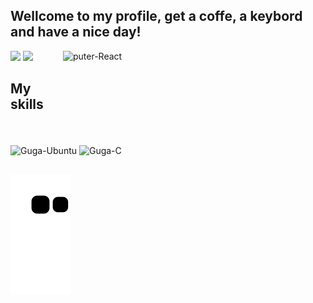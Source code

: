 ## Wellcome to my profile, get a coffe, a keybord and have a nice day!
<div align="left">
  <a href="https://github.com/Guga-melo"></a>
  <img height="155em" src="https://github-readme-stats.vercel.app/api?username=Guga-melo&show_icons=true&theme=dracula&include_all_commits=true&count_private=true"/>
  <img align="right" alt="puter-React" height="150" width="420" src="https://cdn.discordapp.com/attachments/693214606960885834/1010271075176820776/on_my_puter.png">
  <img height="120em" src="https://github-readme-stats.vercel.app/api/top-langs/?username=Guga-melo&layout=compact&langs_count=7&theme=dracula"/>
</div>

## My skills

<div style="display: inline_block"><br>
 <img align="center" alt="Guga-Ubuntu" height="30" width="40" src="https://cdn.jsdelivr.net/gh/devicons/devicon/icons/ubuntu/ubuntu-plain.svg">
  <img align="center" alt="Guga-C" height="30" width="40" src="https://cdn.jsdelivr.net/gh/devicons/devicon/icons/c/c-original.svg">
</div>

##

<div> 
  
  ![Snake gif](https://github.com/rafaballerini/rafaballerini/blob/output/github-contribution-grid-snake.svg)
 
</div>
